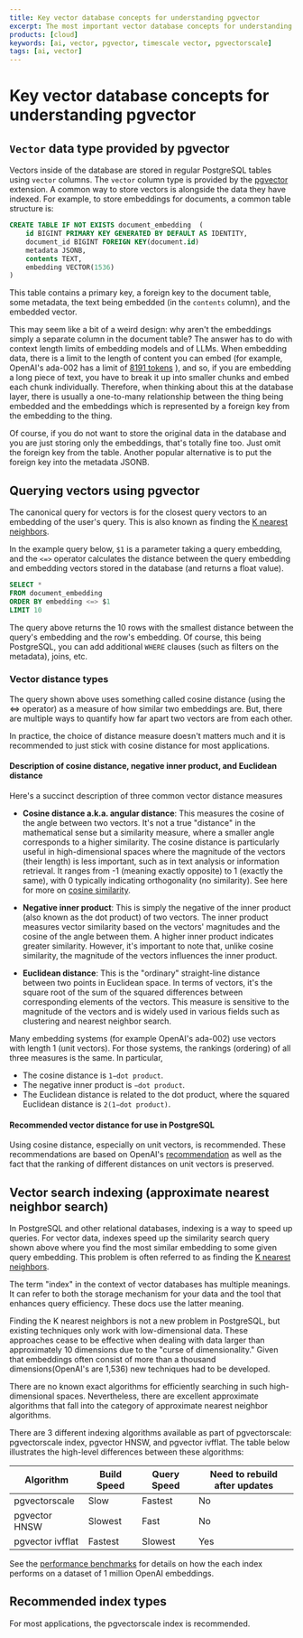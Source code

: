 ```yaml
---
title: Key vector database concepts for understanding pgvector
excerpt: The most important vector database concepts for understanding pgvector and pgvectorscale in PostgreSQL
products: [cloud]
keywords: [ai, vector, pgvector, timescale vector, pgvectorscale]
tags: [ai, vector]
---
```


<!-- vale Google.Headings = NO -->
# Key vector database concepts for understanding pgvector
<!-- vale Google.Headings = YES -->

## `Vector` data type provided by pgvector

Vectors inside of the database are stored in regular PostgreSQL tables using `vector` columns. The `vector` column type is provided by the [pgvector](https://github.com/pgvector/pgvector) extension. A common way to store vectors is alongside the data they have indexed. For example, to store embeddings for documents, a common table structure is:

```sql
CREATE TABLE IF NOT EXISTS document_embedding  (
    id BIGINT PRIMARY KEY GENERATED BY DEFAULT AS IDENTITY,
    document_id BIGINT FOREIGN KEY(document.id)
    metadata JSONB,
    contents TEXT,
    embedding VECTOR(1536)
)
```

This table contains a primary key, a foreign key to the document table, some metadata, the text being embedded (in the `contents` column), and the embedded vector.

This may seem like a bit of a weird design: why aren't the embeddings simply a separate column in the document table? The answer has to do with context length limits of embedding models and of LLMs. When embedding data, there is a limit to the length of content you can embed (for example, OpenAI's ada-002 has a limit of [8191 tokens](https://platform.openai.com/docs/guides/embeddings/embedding-models) ), and so, if you are embedding a long piece of text, you have to break it up into smaller chunks and embed each chunk individually. Therefore, when thinking about this at the database layer, there is usually a one-to-many relationship between the thing being embedded and the embeddings which is represented by a foreign key from the embedding to the thing.

Of course, if you do not want to store the original data in the database and you are just storing only the embeddings, that's totally fine too. Just omit the foreign key from the table. Another popular alternative is to put the foreign key into the metadata JSONB.

## Querying vectors using pgvector

The canonical query for vectors is for the closest query vectors to an embedding of the user's query. This is also known as finding the [K nearest neighbors](https://en.wikipedia.org/wiki/K-nearest_neighbors_algorithm).

In the example query below, `$1` is a parameter taking a query embedding, and the `<=>` operator calculates the distance between the query embedding and embedding vectors stored in the database (and returns a float value).

```sql
SELECT *
FROM document_embedding
ORDER BY embedding <=> $1
LIMIT 10
```

The query above returns the 10 rows with the smallest distance between the query's embedding and the row's embedding. Of course, this being PostgreSQL, you can add additional `WHERE` clauses (such as filters on the metadata), joins, etc.


### Vector distance types

The query shown above uses something called cosine distance (using the <=> operator) as a measure of how similar two embeddings are. But, there are multiple ways to quantify how far apart two vectors are from each other.

<Highlight type="note">
In practice, the choice of distance measure doesn't matters much and it is recommended to just stick with cosine distance for most applications.
</Highlight>

#### Description of cosine distance, negative inner product, and Euclidean distance

Here's a succinct description of three common vector distance measures

- **Cosine distance a.k.a. angular distance**: This measures the cosine of the angle between two vectors. It's not a true "distance" in the mathematical sense but a similarity measure, where a smaller angle corresponds to a higher similarity. The cosine distance is particularly useful in high-dimensional spaces where the magnitude of the vectors (their length) is less important, such as in text analysis or information retrieval. It ranges from -1 (meaning exactly opposite) to 1 (exactly the same), with 0 typically indicating orthogonality (no similarity). See here for more on [cosine similarity](https://en.wikipedia.org/wiki/Cosine_similarity).

- **Negative inner product**: This is simply the negative of the inner product (also known as the dot product) of two vectors. The inner product measures vector similarity based on the vectors' magnitudes and the cosine of the angle between them. A higher inner product indicates greater similarity. However, it's important to note that, unlike cosine similarity, the magnitude of the vectors influences the inner product.

- **Euclidean distance**: This is the "ordinary" straight-line distance between two points in Euclidean space. In terms of vectors, it's the square root of the sum of the squared differences between corresponding elements of the vectors. This measure is sensitive to the magnitude of the vectors and is widely used in various fields such as clustering and nearest neighbor search.

Many embedding systems (for example OpenAI's ada-002) use vectors with length 1 (unit vectors). For those systems, the rankings (ordering) of all three measures is the same. In particular,
- The cosine distance is `1−dot product`.
- The negative inner product is `−dot product`.
- The Euclidean distance is related to the dot product, where the squared Euclidean distance is `2(1−dot product)`.

<!-- vale Google.Headings = NO -->
#### Recommended vector distance for use in PostgreSQL
<!-- vale Google.Headings = YES -->

Using cosine distance, especially on unit vectors, is recommended. These recommendations are based on OpenAI's [recommendation](https://platform.openai.com/docs/guides/embeddings/which-distance-function-should-i-use) as well as the fact that the ranking of different distances on unit vectors is preserved.

## Vector search indexing (approximate nearest neighbor search)

In PostgreSQL and other relational databases, indexing is a way to speed up queries. For vector data, indexes speed up the similarity search query shown above where you find the most similar embedding to some given query embedding. This problem is often referred to as finding the [K nearest neighbors](https://en.wikipedia.org/wiki/K-nearest_neighbors_algorithm).

<Highlight type="note">
The term "index" in the context of vector databases has multiple meanings. It can refer to both the storage mechanism for your data and the tool that enhances query efficiency. These docs use the latter meaning.
</Highlight>

Finding the K nearest neighbors is not a new problem in PostgreSQL, but existing techniques only work with low-dimensional data. These approaches cease to be effective when dealing with data larger than approximately 10 dimensions due to the "curse of dimensionality." Given that embeddings often consist of more than a thousand dimensions(OpenAI's are 1,536) new techniques had to be developed.

There are no known exact algorithms for efficiently searching in such high-dimensional spaces. Nevertheless, there are excellent approximate algorithms that fall into the category of approximate nearest neighbor algorithms.

<!-- vale Google.Colons = NO -->
There are 3 different indexing algorithms available as part of pgvectorscale: pgvectorscale index, pgvector HNSW, and pgvector ivfflat. The table below illustrates the high-level differences between these algorithms:
<!-- vale Google.Colons = YES -->

| Algorithm       | Build Speed | Query Speed | Need to rebuild after updates |
|------------------|-------------|-------------|-------------------------------|
| pgvectorscale | Slow        | Fastest     | No                            |
| pgvector HNSW    | Slowest     | Fast      | No                            |
| pgvector ivfflat | Fastest     | Slowest     | Yes                           |


See the [performance benchmarks](https://www.timescale.com/blog/how-we-made-postgresql-the-best-vector-database/) for details on how the each index performs on a dataset of 1 million OpenAI embeddings.

## Recommended index types

For most applications, the pgvectorscale index is recommended.

